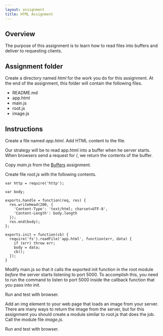 ```yaml
---
layout: assignment
title: HTML Assignment
---
```


## Overview

The purpose of this assignment is to learn how to read files into buffers and deliver to requesting clients.

## Assignment folder

Create a directory named _html_ for the work you do for this assignment.  At the end of the assignment, this folder will contain the following files.

* README.md
* app.html
* main.js
* root.js
* image.js

## Instructions

Create a file named _app.html_.  Add HTML content to the file.

Our strategy will be to read app.html into a buffer when he server starts. When browsers send a request for /, we return the contents of the buffer.

Copy _main.js_ from the [Buffers](https://github.com/csusbdt/405-2014/wiki/Buffers) assignment. 

Create file _root.js_ with the following contents.

~~~~
var http = require('http');

var body;

exports.handle = function(req, res) {
  res.writeHead(200, {
    'Content-Type': 'text/html; charset=UTF-8',
    'Content-Length': body.length
  });
  res.end(body);
};

exports.init = function(cb) {
  require('fs').readFile('app.html', function(err, data) {
    if (err) throw err;
    body = data;
    cb();
  });
}
~~~~

Modify main.js so that it calls the exported init function in the root module _before_ the server starts listening to port 5000.  To accomplish this, you need to run the command to listen to port 5000 inside the callback function that you pass into init.

Run and test with browser.

Add an img element to your web page that loads an image from your server.  There are many ways to return the image from the server, but for this assignment you should create a module similar to root.js that does the job.  Call the module file _image.js_.

Run and test with browser.

